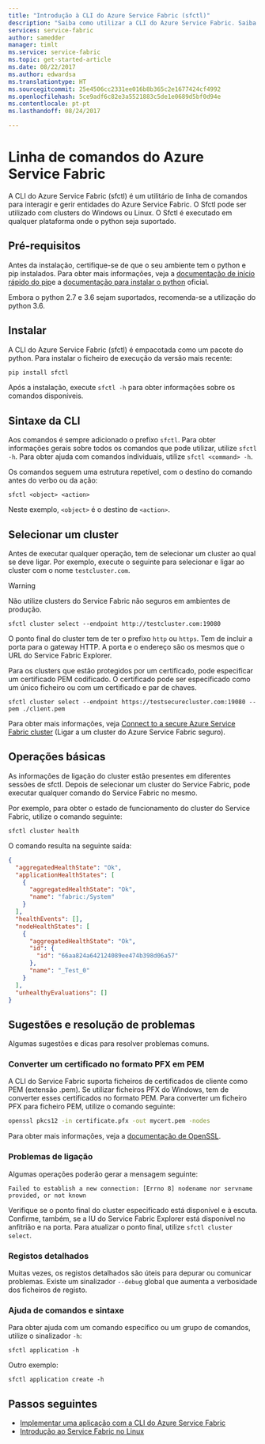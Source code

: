 ```yaml
---
title: "Introdução à CLI do Azure Service Fabric (sfctl)"
description: "Saiba como utilizar a CLI do Azure Service Fabric. Saiba como ligar a um cluster e como gerir aplicações."
services: service-fabric
author: samedder
manager: timlt
ms.service: service-fabric
ms.topic: get-started-article
ms.date: 08/22/2017
ms.author: edwardsa
ms.translationtype: HT
ms.sourcegitcommit: 25e4506cc2331ee016b8b365c2e1677424cf4992
ms.openlocfilehash: 5ce9adf6c82e3a5521883c5de1e0689d5bf0d94e
ms.contentlocale: pt-pt
ms.lasthandoff: 08/24/2017

---
```

# <a name="azure-service-fabric-command-line"></a>Linha de comandos do Azure Service Fabric

A CLI do Azure Service Fabric (sfctl) é um utilitário de linha de comandos para interagir e gerir entidades do Azure Service Fabric. O Sfctl pode ser utilizado com clusters do Windows ou Linux. O Sfctl é executado em qualquer plataforma onde o python seja suportado.

## <a name="prerequisites"></a>Pré-requisitos

Antes da instalação, certifique-se de que o seu ambiente tem o python e pip instalados. Para obter mais informações, veja a [documentação de início rápido do pip](https://pip.pypa.io/en/latest/quickstart/)e a [documentação para instalar o python](https://wiki.python.org/moin/BeginnersGuide/Download) oficial.

Embora o python 2.7 e 3.6 sejam suportados, recomenda-se a utilização do python 3.6.

## <a name="install"></a>Instalar

A CLI do Azure Service Fabric (sfctl) é empacotada como um pacote do python. Para instalar o ficheiro de execução da versão mais recente:

```bash
pip install sfctl
```

Após a instalação, execute `sfctl -h` para obter informações sobre os comandos disponíveis.

## <a name="cli-syntax"></a>Sintaxe da CLI

Aos comandos é sempre adicionado o prefixo `sfctl`. Para obter informações gerais sobre todos os comandos que pode utilizar, utilize `sfctl -h`. Para obter ajuda com comandos individuais, utilize `sfctl <command> -h`.

Os comandos seguem uma estrutura repetível, com o destino do comando antes do verbo ou da ação:

```azurecli
sfctl <object> <action>
```

Neste exemplo, `<object>` é o destino de `<action>`.

## <a name="select-a-cluster"></a>Selecionar um cluster

Antes de executar qualquer operação, tem de selecionar um cluster ao qual se deve ligar. Por exemplo, execute o seguinte para selecionar e ligar ao cluster com o nome `testcluster.com`.

> [!WARNING]
> Não utilize clusters do Service Fabric não seguros em ambientes de produção.

```azurecli
sfctl cluster select --endpoint http://testcluster.com:19080
```

O ponto final do cluster tem de ter o prefixo `http` ou `https`. Tem de incluir a porta para o gateway HTTP. A porta e o endereço são os mesmos que o URL do Service Fabric Explorer.

Para os clusters que estão protegidos por um certificado, pode especificar um certificado PEM codificado. O certificado pode ser especificado como um único ficheiro ou com um certificado e par de chaves.

```azurecli
sfctl cluster select --endpoint https://testsecurecluster.com:19080 --pem ./client.pem
```

Para obter mais informações, veja [Connect to a secure Azure Service Fabric cluster](service-fabric-connect-to-secure-cluster.md) (Ligar a um cluster do Azure Service Fabric seguro).

## <a name="basic-operations"></a>Operações básicas

As informações de ligação do cluster estão presentes em diferentes sessões de sfctl. Depois de selecionar um cluster do Service Fabric, pode executar qualquer comando do Service Fabric no mesmo.

Por exemplo, para obter o estado de funcionamento do cluster do Service Fabric, utilize o comando seguinte:

```azurecli
sfctl cluster health
```

O comando resulta na seguinte saída:

```json
{
  "aggregatedHealthState": "Ok",
  "applicationHealthStates": [
    {
      "aggregatedHealthState": "Ok",
      "name": "fabric:/System"
    }
  ],
  "healthEvents": [],
  "nodeHealthStates": [
    {
      "aggregatedHealthState": "Ok",
      "id": {
        "id": "66aa824a642124089ee474b398d06a57"
      },
      "name": "_Test_0"
    }
  ],
  "unhealthyEvaluations": []
}
```

## <a name="tips-and-troubleshooting"></a>Sugestões e resolução de problemas

Algumas sugestões e dicas para resolver problemas comuns.

### <a name="convert-a-certificate-from-pfx-to-pem-format"></a>Converter um certificado no formato PFX em PEM

A CLI do Service Fabric suporta ficheiros de certificados de cliente como PEM (extensão .pem). Se utilizar ficheiros PFX do Windows, tem de converter esses certificados no formato PEM. Para converter um ficheiro PFX para ficheiro PEM, utilize o comando seguinte:

```bash
openssl pkcs12 -in certificate.pfx -out mycert.pem -nodes
```

Para obter mais informações, veja a [documentação de OpenSSL](https://www.openssl.org/docs/).

### <a name="connection-issues"></a>Problemas de ligação

Algumas operações poderão gerar a mensagem seguinte:

`Failed to establish a new connection: [Errno 8] nodename nor servname provided, or not known`

Verifique se o ponto final do cluster especificado está disponível e à escuta. Confirme, também, se a IU do Service Fabric Explorer está disponível no anfitrião e na porta. Para atualizar o ponto final, utilize `sfctl cluster select`.

### <a name="detailed-logs"></a>Registos detalhados

Muitas vezes, os registos detalhados são úteis para depurar ou comunicar problemas. Existe um sinalizador `--debug` global que aumenta a verbosidade dos ficheiros de registo.

### <a name="command-help-and-syntax"></a>Ajuda de comandos e sintaxe

Para obter ajuda com um comando específico ou um grupo de comandos, utilize o sinalizador `-h`:

```azurecli
sfctl application -h
```

Outro exemplo:

```azurecli
sfctl application create -h
```

## <a name="next-steps"></a>Passos seguintes

* [Implementar uma aplicação com a CLI do Azure Service Fabric](service-fabric-application-lifecycle-sfctl.md)
* [Introdução ao Service Fabric no Linux](service-fabric-get-started-linux.md)

